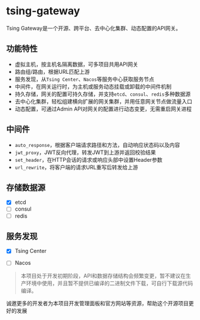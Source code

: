 # tsing-gateway
Tsing Gateway是一个开源、跨平台、去中心化集群、动态配置的API网关。

## 功能特性
- 虚拟主机，按主机名隔离数据，可多项目共用API网关
- 路由组/路由，根据URL匹配上游
- 服务发现，从`Tsing Center`、`Nacos`等服务中心获取服务节点
- 中间件，在网关运行时，为主机或服务动态挂载或卸载的中间件机制 
- 持久存储，网关的配置可持久存储，并支持`etcd`、`consul`、`redis`多种数据源
- 去中心化集群，轻松组建横向扩展的网关集群，并用任意网关节点做流量入口
- 动态配置，可通过Admin API对网关的配置进行动态变更，无需重启网关进程

## 中间件
- `auto_response`，根据客户端请求路径和方法，自动响应状态码以及内容
- `jwt_proxy`，JWT反向代理，转发JWT到上游并返回校验结果
- `set_header`，在HTTP会话的请求或响应头部中设置Header参数
- `url_rewrite`，将客户端的请求URL重写后转发给上游

## 存储数据源
- [x] etcd
- [ ] consul
- [ ] redis

## 服务发现
- [x] Tsing Center
- [ ] Nacos


> 本项目处于开发初期阶段，API和数据存储结构会频繁变更，暂不建议在生产环境中使用，并且暂不提供已编译的二进制文件下载，可自行下载源代码编译。

诚邀更多的开发者为本项目开发管理面板和官方网站等资源，帮助这个开源项目更好的发展
